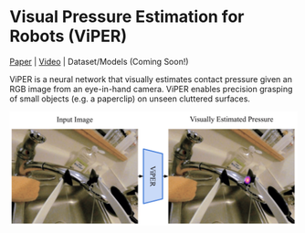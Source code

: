 # Visual Pressure Estimation for Robots (ViPER)

[Paper](https://arxiv.org/abs/2303.07344) | [Video](https://youtu.be/z5Rttv1oZJA) | Dataset/Models (Coming Soon!)

ViPER is a neural network that visually estimates contact pressure given an RGB image from an eye-in-hand camera. ViPER enables precision grasping of small objects (e.g. a paperclip) on unseen cluttered surfaces.

![alt text](https://github.com/Healthcare-Robotics/ViPER/blob/main/images/viper_headliner.png "Visual Pressure Estimation for Robots")